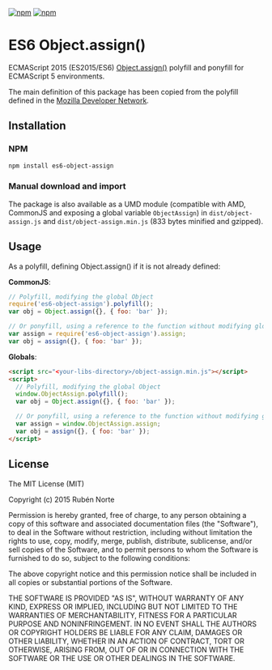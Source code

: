 [![npm](https://img.shields.io/npm/l/es6-object-assign.svg)](https://www.npmjs.org/package/es6-object-assign)
[![npm](https://img.shields.io/npm/v/es6-object-assign.svg)](https://www.npmjs.org/package/es6-object-assign)

# ES6 Object.assign()

ECMAScript 2015 (ES2015/ES6) [Object.assign()](https://developer.mozilla.org/en-US/docs/Web/JavaScript/Reference/Global_Objects/Object/assign) polyfill and ponyfill for ECMAScript 5 environments.

The main definition of this package has been copied from the polyfill defined in the [Mozilla Developer Network](https://developer.mozilla.org/en-US/docs/Web/JavaScript/Reference/Global_Objects/Object/assign).

## Installation

### NPM

```bash
npm install es6-object-assign
```

### Manual download and import

The package is also available as a UMD module (compatible with AMD, CommonJS and exposing a global variable `ObjectAssign`) in `dist/object-assign.js` and `dist/object-assign.min.js` (833 bytes minified and gzipped).

## Usage

As a polyfill, defining Object.assign() if it is not already defined:

**CommonJS**:

```javascript
// Polyfill, modifying the global Object
require('es6-object-assign').polyfill();
var obj = Object.assign({}, { foo: 'bar' });

// Or ponyfill, using a reference to the function without modifying globals
var assign = require('es6-object-assign').assign;
var obj = assign({}, { foo: 'bar' });
```

**Globals**:

```html
<script src="<your-libs-directory>/object-assign.min.js"></script>
<script>
  // Polyfill, modifying the global Object
  window.ObjectAssign.polyfill();
  var obj = Object.assign({}, { foo: 'bar' });

  // Or ponyfill, using a reference to the function without modifying globals
  var assign = window.ObjectAssign.assign;
  var obj = assign({}, { foo: 'bar' });
</script>
```

## License

The MIT License (MIT)

Copyright (c) 2015 Rubén Norte

Permission is hereby granted, free of charge, to any person obtaining a copy
of this software and associated documentation files (the "Software"), to deal
in the Software without restriction, including without limitation the rights
to use, copy, modify, merge, publish, distribute, sublicense, and/or sell
copies of the Software, and to permit persons to whom the Software is
furnished to do so, subject to the following conditions:

The above copyright notice and this permission notice shall be included in
all copies or substantial portions of the Software.

THE SOFTWARE IS PROVIDED "AS IS", WITHOUT WARRANTY OF ANY KIND, EXPRESS OR
IMPLIED, INCLUDING BUT NOT LIMITED TO THE WARRANTIES OF MERCHANTABILITY,
FITNESS FOR A PARTICULAR PURPOSE AND NONINFRINGEMENT. IN NO EVENT SHALL THE
AUTHORS OR COPYRIGHT HOLDERS BE LIABLE FOR ANY CLAIM, DAMAGES OR OTHER
LIABILITY, WHETHER IN AN ACTION OF CONTRACT, TORT OR OTHERWISE, ARISING FROM,
OUT OF OR IN CONNECTION WITH THE SOFTWARE OR THE USE OR OTHER DEALINGS IN
THE SOFTWARE.
